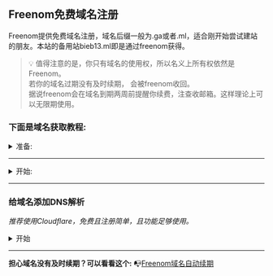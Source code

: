## Freenom免费域名注册
Freenom提供免费域名注册，域名后缀一般为.ga或者.ml，适合刚开始尝试建站的朋友。本站的备用站bieb13.ml即是通过freenom获得。  
>💡
>值得注意的是，你只有域名的使用权，所以名义上所有权依然是Freenom。  
>若你的域名过期没有及时续期， 会被freenom收回。  
>据说freenom会在域名到期两周前提醒你续费，注查收邮箱。这样理论上可以无限期使用。  
### 下面是域名获取教程:  
<details>
   <summary>准备: </summary>

- 稳定的科学上网环境  
- 一个电子邮箱(最好是谷歌邮箱)

</details>     

***
<details>
   <summary>开始: </summary>

1.打开freenom主页<https://bieb13.com/notioncustomizepases>  
2. 输入一个你想要的域名前缀，检查可用性。看到Free标签的都是免费可用的点击Get it now！
        ![1](https://www.notion.so/image/https%3A%2F%2Fs3-us-west-2.amazonaws.com%2Fsecure.notion-static.com%2Fd2cec5f5-9e70-4469-9ba1-508569e9f3c5%2FUntitled.png?table=block&id=688571a3-9ba1-45c4-bc0d-8b9e506065eb&cache=v2)
 3. 点击Checkout进入购物车
        ![2](https://www.notion.so/image/https%3A%2F%2Fs3-us-west-2.amazonaws.com%2Fsecure.notion-static.com%2Ffdc4c698-265e-420e-8a03-2474b0e09add%2FUntitled.png?table=block&id=9aa498c9-9d6d-405c-92f0-8087c0a16aa2&cache=v2)
 4. 选择12 Months Free并点击Continue
        ![https://s3-us-west-2.amazonaws.com/secure.notion-static.com/257b9a15-046e-4af2-aa78-2f5eb1b43ebd/Untitled.png](https://www.notion.so/image/https%3A%2F%2Fs3-us-west-2.amazonaws.com%2Fsecure.notion-static.com%2F257b9a15-046e-4af2-aa78-2f5eb1b43ebd%2FUntitled.png?table=block&id=dffc05e4-62a7-4af9-9c6e-73f78f0033c1&cache=v2)
5. 输入你的谷歌邮箱并点击验证。去你的邮箱里找到验证链接并点击
        ![https://s3-us-west-2.amazonaws.com/secure.notion-static.com/faae39dc-4359-4d32-8d05-e5d2c1c68955/Untitled.png](https://www.notion.so/image/https%3A%2F%2Fs3-us-west-2.amazonaws.com%2Fsecure.notion-static.com%2Ffaae39dc-4359-4d32-8d05-e5d2c1c68955%2FUntitled.png?table=block&id=965b2d49-2c53-4b41-a052-d1f577256df4&cache=v2)
6. 登录界面重置密码，然后登录。
        ![https://s3-us-west-2.amazonaws.com/secure.notion-static.com/fbe40bcc-8ec7-4337-b1a2-f2bac077eab9/Untitled.png](https://www.notion.so/image/https%3A%2F%2Fs3-us-west-2.amazonaws.com%2Fsecure.notion-static.com%2Ffbe40bcc-8ec7-4337-b1a2-f2bac077eab9%2FUntitled.png?table=block&id=d9a5b77d-6e3f-417e-a026-5668fa1ebd2b&cache=v2)
7. 登录成功。点击自己的用户名选择Edit Account Details先修改自己的账号信息，
        ![https://s3-us-west-2.amazonaws.com/secure.notion-static.com/aa8eff80-1f60-4f4b-9e26-cda61109aa4b/Untitled.png](https://www.notion.so/image/https%3A%2F%2Fs3-us-west-2.amazonaws.com%2Fsecure.notion-static.com%2Faa8eff80-1f60-4f4b-9e26-cda61109aa4b%2FUntitled.png?table=block&id=bc91b29c-cbfb-4f1e-8222-fa2af34b151a&cache=v2)
8.  地址去谷歌地图找一个。注意你的科学上网ip要和账号地址一致，不然容易交易失败。在此建议用🇺🇸ip。填完后保存
        ![https://s3-us-west-2.amazonaws.com/secure.notion-static.com/d32386ad-a142-428e-aff1-d1e85854abcb/Untitled.png](https://www.notion.so/image/https%3A%2F%2Fs3-us-west-2.amazonaws.com%2Fsecure.notion-static.com%2Fd32386ad-a142-428e-aff1-d1e85854abcb%2FUntitled.png?table=block&id=08ecf59d-902c-4f98-938a-3f8ede9524c8&cache=v2)
9.  地址去谷歌地图找一个。注意你的科学上网ip要和账号地址一致，不然容易交易失败。在此建议用🇺🇸ip。填完后保存
     ![9.png](https://www.notion.so/image/https%3A%2F%2Fs3-us-west-2.amazonaws.com%2Fsecure.notion-static.com%2Fd32386ad-a142-428e-aff1-d1e85854abcb%2FUntitled.png?table=block&id=84f32789-b8b3-49e3-b56d-68ea79ef7117&cache=v2)

10.  返回购物车🛒点击完成交易。

        ![https://s3-us-west-2.amazonaws.com/secure.notion-static.com/6c6ba224-6098-4be6-be51-0a15399c765e/Untitled.png](https://www.notion.so/image/https%3A%2F%2Fs3-us-west-2.amazonaws.com%2Fsecure.notion-static.com%2F6c6ba224-6098-4be6-be51-0a15399c765e%2FUntitled.png?table=block&id=ee8da944-aae6-4628-b0ec-0f2dc478a3be&cache=v2)

        ![https://s3-us-west-2.amazonaws.com/secure.notion-static.com/82f08058-538e-49e4-938b-aa416968e823/Untitled.png](https://www.notion.so/image/https%3A%2F%2Fs3-us-west-2.amazonaws.com%2Fsecure.notion-static.com%2F82f08058-538e-49e4-938b-aa416968e823%2FUntitled.png?table=block&id=c0caba27-65d3-4fce-ba64-8fe95fd32c2e&cache=v2)

11.  交易成功后会出现订单确认。

        ![https://s3-us-west-2.amazonaws.com/secure.notion-static.com/4f5796ce-c7a9-41ae-8772-5edf93ac4542/Untitled.png](https://www.notion.so/image/https%3A%2F%2Fs3-us-west-2.amazonaws.com%2Fsecure.notion-static.com%2F4f5796ce-c7a9-41ae-8772-5edf93ac4542%2FUntitled.png?table=block&id=de5227c4-639d-41a2-bab3-948ffcdcdc9a&cache=v2)

12.  点击Service-My Domains，就可以看到刚刚购买成功的域名了！

        ![https://s3-us-west-2.amazonaws.com/secure.notion-static.com/2d6bffce-11fb-44df-b7b7-716261e982fc/Untitled.png](https://www.notion.so/image/https%3A%2F%2Fs3-us-west-2.amazonaws.com%2Fsecure.notion-static.com%2F2d6bffce-11fb-44df-b7b7-716261e982fc%2FUntitled.png?table=block&id=4792fa4a-5dd6-496c-855d-f014cc909291&cache=v2)
        
</details>

***

### 给域名添加DNS解析
*推荐使用Cloudflare，免费且注册简单，且功能足够使用。*
<details>
   <summary>开始</summary>

- 1.登录你的Freenom账号，点击My Domains-选择你的域名后的Manage Domain
  
- 2.注册CloudFlare账户 <https://dash.cloudflare.com/sign-up>
- 3.输入你的域名
 ![输入你的域名](https://www.notion.so/image/https%3A%2F%2Fs3-us-west-2.amazonaws.com%2Fsecure.notion-static.com%2Fd7561a5f-d8df-4303-97ba-3ff0bd913f8d%2FUntitled.png?table=block&id=81796ca1-f30f-4e07-8f38-485c6fe017be&cache=v2)
- 4.选择免费计划
 ![](https://www.notion.so/image/https%3A%2F%2Fs3-us-west-2.amazonaws.com%2Fsecure.notion-static.com%2Fc732e996-769a-4362-be92-f8815c761dc3%2FUntitled.png?table=block&id=12e54329-a02a-4b27-8da2-e9dc0a6c09a8&cache=v2)
- 5.如果你没有导入任何A记录，请为域名添加一个A记录，地址可填8.8.8.8
 ![](https://www.notion.so/image/https%3A%2F%2Fs3-us-west-2.amazonaws.com%2Fsecure.notion-static.com%2F4ce6072e-d4e7-43d8-8088-1d0330e458f0%2FUntitled.png?table=block&id=c57a6b9f-7cce-4098-bdce-18a7b4a472dd&cache=v2)
- 6.复制以下两个DNS名称服务器
 ![](https://www.notion.so/image/https%3A%2F%2Fs3-us-west-2.amazonaws.com%2Fsecure.notion-static.com%2F72f6b1c5-0226-4d47-bb9c-30d817a5d421%2FUntitled.png?table=block&id=e098079a-42ae-41d1-a801-e29dea655b38&cache=v2)
- 7.登录你的Freenom账号，点击My Domains-选择你的域名后的Manage Domain ，将上面那两个cloudflare.com结尾的地址填入对应的Nemesever1和2的位置。修改并应用。
 ![](https://www.notion.so/image/https%3A%2F%2Fs3-us-west-2.amazonaws.com%2Fsecure.notion-static.com%2Ffcd1427c-695f-4e2b-9737-f443e6b8e9d4%2FUntitled.png?table=block&id=68ce49b0-6ec7-452e-9154-429a6a28d823&cache=v2)
- 8.等待一分钟，返回Cloudflare页面检查名称服务器
- 9.选择灵活的加密模式（这样访问你的网站就会拥有一把小锁了！）
 ![](https://www.notion.so/image/https%3A%2F%2Fs3-us-west-2.amazonaws.com%2Fsecure.notion-static.com%2F2e9b3a65-60a5-4536-8370-aef0818cb955%2FUntitled.png?table=block&id=f3d2b5f5-6850-4d3f-bfb9-4cfaf3aa33d2&cache=v2)
- 10.始终使用 HTTPS，自动 HTTPS 重写，默认选项
 ![](https://www.notion.so/image/https%3A%2F%2Fs3-us-west-2.amazonaws.com%2Fsecure.notion-static.com%2F5a1027d6-e4bf-4a23-9fe4-e0a5cec61db1%2FUntitled.png?table=block&id=92d47c8e-2dfb-460d-9836-41d558c689ad&cache=v2)
- 11.完成以上设置后，cloudflare成功接管你域名的dns
 ![](https://www.notion.so/image/https%3A%2F%2Fs3-us-west-2.amazonaws.com%2Fsecure.notion-static.com%2F0062a94e-1056-43e7-a179-ed5573ffe099%2FUntitled.png?table=block&id=f566ae17-a939-4f64-b9e1-c72417d4996f&cache=v2)
</details>

***
**担心域名没有及时续期？可以看看这个:**
📭[Freenom域名自动续期](https://bieb13.com/freenomrenew)

